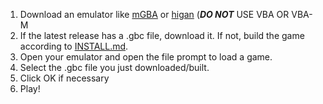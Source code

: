 1. Download an emulator like [mGBA](mgba.io) or [higan](https://archive.org/details/higan_v106-source.7z) (_**DO NOT**_ USE VBA OR VBA-M
2. If the latest release has a .gbc file, download it. If not, build the game according to [INSTALL.md](https://github.com/FieryMewtwo/shiningcrystal/blob/master/INSTALL.md).
3. Open your emulator and open the file prompt to load a game.
4. Select the .gbc file you just downloaded/built. 
5. Click OK if necessary
6. Play!
